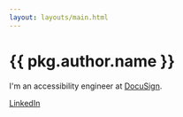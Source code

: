 ```yaml
---
layout: layouts/main.html
---
```

# {{ pkg.author.name }}

I'm an accessibility engineer at [DocuSign](https://www.docusign.com).

[LinkedIn](https://www.linkedin.com/in/gradythompson/)

